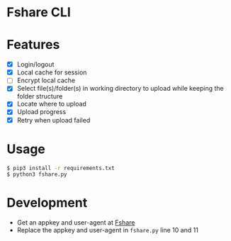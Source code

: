 # Fshare CLI

# Features
- [x] Login/logout
- [x] Local cache for session
- [ ] Encrypt local cache
- [x] Select file(s)/folder(s) in working directory to upload while keeping the folder structure
- [x] Locate where to upload
- [x] Upload progress
- [x] Retry when upload failed

# Usage
```bash
$ pip3 install -r requirements.txt
$ python3 fshare.py
```

# Development
- Get an appkey and user-agent at [Fshare](https://www.fshare.vn/api-doc)
- Replace the appkey and user-agent in `fshare.py` line 10 and 11
